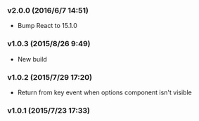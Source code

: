 ### v2.0.0	(2016/6/7 14:51)
* Bump React to 15.1.0

### v1.0.3	(2015/8/26 9:49)
* New build

### v1.0.2	(2015/7/29 17:20)
* Return from key event when options component isn't visible

### v1.0.1	(2015/7/23 17:33)


